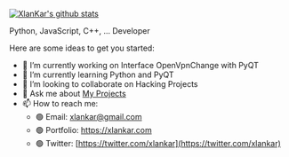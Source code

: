 [![XlanKar's github stats](https://github-readme-stats.vercel.app/api?username=XlanKar&show_icons=true&theme=radical)](https://github.com/anuraghazra/github-readme-stats)

Python, JavaScript, C++, ... Developer

Here are some ideas to get you started:

- 🔭 I’m currently working on Interface OpenVpnChange with PyQT
- 🌱 I’m currently learning Python and PyQT
- 👯 I’m looking to collaborate on Hacking Projects
- 💬 Ask me about [My Projects](https://github.com/XlanKar "My Projects")
- 📫 How to reach me: 
  - 🟢 Email: xlankar@gmail.com
  - 🟢 Portfolio: https://xlankar.com
  - 🟢 Twitter: [https://twitter.com/xlankar](https://twitter.com/xlankar)
